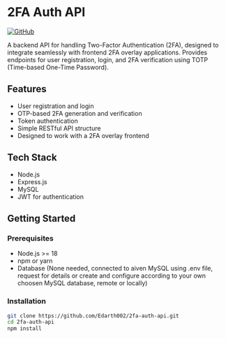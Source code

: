 # 2FA Auth API

[![GitHub](https://img.shields.io/badge/GitHub-Edarth002-181717?logo=github)](https://github.com/Edarth002)

A backend API for handling Two-Factor Authentication (2FA), designed to integrate seamlessly with frontend 2FA overlay applications. Provides endpoints for user registration, login, and 2FA verification using TOTP (Time-based One-Time Password).

## Features

- User registration and login
- OTP-based 2FA generation and verification
- Token authentication
- Simple RESTful API structure
- Designed to work with a 2FA overlay frontend

## Tech Stack

- Node.js
- Express.js
- MySQL
- JWT for authentication

## Getting Started

### Prerequisites

- Node.js >= 18
- npm or yarn
- Database (None needed, connected to aiven MySQL using .env file, request for details or create and configure according to your own choosen MySQL database, remote or locally)

### Installation

```bash
git clone https://github.com/Edarth002/2fa-auth-api.git
cd 2fa-auth-api
npm install
